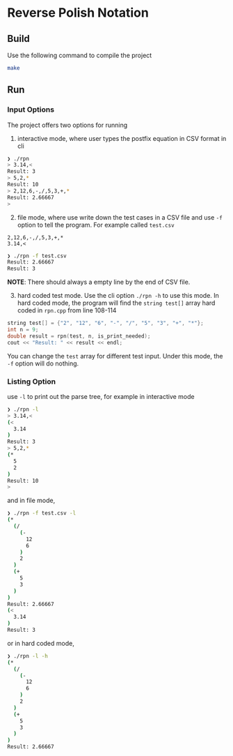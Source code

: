 # Reverse Polish Notation

## Build

Use the following command to compile the project

```sh
make
```

## Run

### Input Options

The project offers two options for running
1. interactive mode, where user types the postfix equation in CSV format in cli
 ```sh
 ❯ ./rpn
 > 3.14,<
 Result: 3
 > 5,2,*
 Result: 10
 > 2,12,6,-,/,5,3,+,*
 Result: 2.66667
 > 
 ```

2. file mode, where use write down the test cases in a CSV file and use `-f` option to tell the program.
For example called `test.csv`
 ```csv
 2,12,6,-,/,5,3,+,*
 3.14,<

 ```
 
 ```sh
 ❯ ./rpn -f test.csv 
 Result: 2.66667
 Result: 3
 ```

 **NOTE**: There should always a empty line by the end of CSV file.

3. hard coded test mode. Use the cli option `./rpn -h` to use this mode.
In hard coded mode, the program will find the `string test[]` array hard coded in `rpn.cpp` from line 108-114
```cpp
string test[] = {"2", "12", "6", "-", "/", "5", "3", "+", "*"};
int n = 9;
double result = rpn(test, n, is_print_needed);
cout << "Result: " << result << endl;
```

You can change the `test` array for different test input.
Under this mode, the `-f` option will do nothing.

### Listing Option

use `-l` to print out the parse tree, for example in interactive mode

```sh
❯ ./rpn -l
> 3.14,<
(<
  3.14
)
Result: 3
> 5,2,*
(*
  5
  2
)
Result: 10
> 
```

and in file mode,

```sh
❯ ./rpn -f test.csv -l
(*
  (/
    (-
      12
      6
    )
    2
  )
  (+
    5
    3
  )
)
Result: 2.66667
(<
  3.14
)
Result: 3
```

or in hard coded mode,

```sh
❯ ./rpn -l -h
(*
  (/
    (-
      12
      6
    )
    2
  )
  (+
    5
    3
  )
)
Result: 2.66667
```
